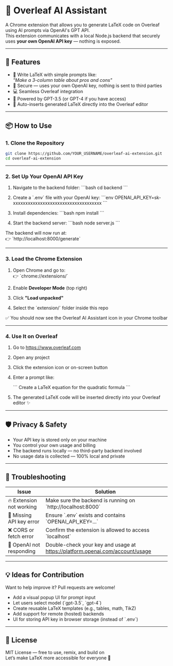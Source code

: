 # 🧠 Overleaf AI Assistant

A Chrome extension that allows you to generate LaTeX code on Overleaf using AI prompts via OpenAI's GPT API.  
This extension communicates with a local Node.js backend that securely uses **your own OpenAI API key** — nothing is exposed.

---

## 🚀 Features

- 📝 Write LaTeX with simple prompts like:  
  _"Make a 3-column table about pros and cons"_
- 🔐 Secure — uses your own OpenAI key, nothing is sent to third parties
- 💻 Seamless Overleaf integration
- 🧠 Powered by GPT-3.5 (or GPT-4 if you have access)
- 💬 Auto-inserts generated LaTeX directly into the Overleaf editor

---

## 📦 How to Use

### 1. Clone the Repository

```bash
git clone https://github.com/YOUR_USERNAME/overleaf-ai-extension.git
cd overleaf-ai-extension
```

---

### 2. Set Up Your OpenAI API Key

1. Navigate to the backend folder:
   \`\`\`bash
   cd backend
   \`\`\`

2. Create a \`.env\` file with your OpenAI key:
   \`\`\`env
   OPENAI_API_KEY=sk-xxxxxxxxxxxxxxxxxxxxxxxxxxxxxxxxxxxx
   \`\`\`

3. Install dependencies:
   \`\`\`bash
   npm install
   \`\`\`

4. Start the backend server:
   \`\`\`bash
   node server.js
   \`\`\`

The backend will now run at:  
👉 \`http://localhost:8000/generate\`

---

### 3. Load the Chrome Extension

1. Open Chrome and go to:  
   👉 \`chrome://extensions/\`

2. Enable **Developer Mode** (top right)

3. Click **"Load unpacked"**

4. Select the \`extension/\` folder inside this repo

✅ You should now see the Overleaf AI Assistant icon in your Chrome toolbar

---

### 4. Use It on Overleaf

1. Go to https://www.overleaf.com  
2. Open any project  
3. Click the extension icon or on-screen button  
4. Enter a prompt like:

   \`\`\`
   Create a LaTeX equation for the quadratic formula
   \`\`\`

5. The generated LaTeX code will be inserted directly into your Overleaf editor ✨

---

## 🛡️ Privacy & Safety

- Your API key is stored only on your machine
- You control your own usage and billing
- The backend runs locally — no third-party backend involved
- No usage data is collected — 100% local and private

---

## 🧪 Troubleshooting

| Issue                        | Solution                                                                 |
|-----------------------------|---------------------------------------------------------------------------|
| 🔥 Extension not working     | Make sure the backend is running on \`http://localhost:8000\`              |
| 🚫 Missing API key error     | Ensure \`.env\` exists and contains \`OPENAI_API_KEY=...\`                    |
| ❌ CORS or fetch error       | Confirm the extension is allowed to access \`localhost\`                   |
| 🤖 OpenAI not responding     | Double-check your key and usage at https://platform.openai.com/account/usage |

---

## 💡 Ideas for Contribution

Want to help improve it? Pull requests are welcome!

- Add a visual popup UI for prompt input
- Let users select model (\`gpt-3.5\`, \`gpt-4\`)
- Create reusable LaTeX templates (e.g., tables, math, TikZ)
- Add support for remote (hosted) backends
- UI for storing API key in browser storage (instead of \`.env\`)

---

## 📜 License

MIT License — free to use, remix, and build on  
Let’s make LaTeX more accessible for everyone 💙


